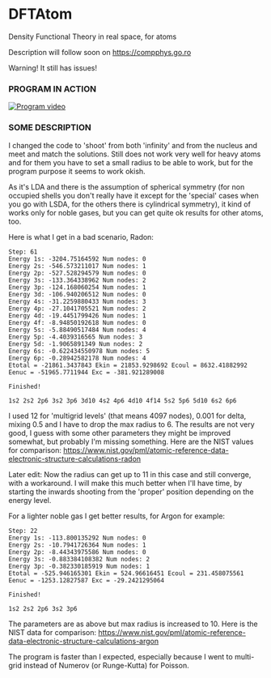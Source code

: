 # DFTAtom
Density Functional Theory in real space, for atoms

Description will follow soon on https://compphys.go.ro

Warning! It still has issues!

### PROGRAM IN ACTION

[![Program video](https://img.youtube.com/vi/0wgJyz-M9mI/0.jpg)](https://youtu.be/0wgJyz-M9mI)

### SOME DESCRIPTION

I changed the code to 'shoot' from both 'infinity' and from the nucleus and meet and match the solutions. Still does not work very well for heavy atoms and for them you have to set a small radius to be able to work, but for the program purpose it seems to work okish.

As it's LDA and there is the assumption of spherical symmetry (for non occupied shells you don't really have it except for the 'special' cases when you go with LSDA, for the others there is cylindrical symmetry), it kind of works only for noble gases, but you can get quite ok results for other atoms, too.

Here is what I get in a bad scenario, Radon:

```
Step: 61
Energy 1s: -3204.75164592 Num nodes: 0
Energy 2s: -546.573211017 Num nodes: 1
Energy 2p: -527.528294579 Num nodes: 0
Energy 3s: -133.364338962 Num nodes: 2
Energy 3p: -124.168060254 Num nodes: 1
Energy 3d: -106.940206512 Num nodes: 0
Energy 4s: -31.2259880433 Num nodes: 3
Energy 4p: -27.1041705521 Num nodes: 2
Energy 4d: -19.4451799426 Num nodes: 1
Energy 4f: -8.94850192618 Num nodes: 0
Energy 5s: -5.88490517484 Num nodes: 4
Energy 5p: -4.4039316565 Num nodes: 3
Energy 5d: -1.9065891349 Num nodes: 2
Energy 6s: -0.622434550978 Num nodes: 5
Energy 6p: -0.28942582178 Num nodes: 4
Etotal = -21861.3437843 Ekin = 21853.9298692 Ecoul = 8632.41882992 Eenuc = -51965.7711944 Exc = -381.921289008

Finished!

1s2 2s2 2p6 3s2 3p6 3d10 4s2 4p6 4d10 4f14 5s2 5p6 5d10 6s2 6p6
```

I used 12 for 'multigrid levels' (that means 4097 nodes), 0.001 for delta, mixing 0.5 and I have to drop the max radius to 6.
The results are not very good, I guess with some other parameters they might be improved somewhat, but probably I'm missing something. Here are the NIST values for comparison: https://www.nist.gov/pml/atomic-reference-data-electronic-structure-calculations-radon

Later edit: Now the radius can get up to 11 in this case and still converge, with a workaround. I will make this much better when I'll have time, by starting the inwards shooting from the 'proper' position depending on the energy level.

For a lighter noble gas I get better results, for Argon for example:

```
Step: 22
Energy 1s: -113.800135292 Num nodes: 0
Energy 2s: -10.7941726364 Num nodes: 1
Energy 2p: -8.44343975586 Num nodes: 0
Energy 3s: -0.883384108382 Num nodes: 2
Energy 3p: -0.382330185919 Num nodes: 1
Etotal = -525.946165301 Ekin = 524.96616451 Ecoul = 231.458075561 Eenuc = -1253.12827587 Exc = -29.2421295064

Finished!

1s2 2s2 2p6 3s2 3p6 
```

The parameters are as above but max radius is increased to 10. 
Here is the NIST data for comparison: https://www.nist.gov/pml/atomic-reference-data-electronic-structure-calculations-argon

The program is faster than I expected, especially because I went to multi-grid instead of Numerov (or Runge-Kutta) for Poisson.


